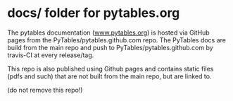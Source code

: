 # docs/ folder for pytables.org

The pytables documentation (www.pytables.org) is hosted via GitHub pages
from the PyTables/pytables.github.com repo.
The PyTables docs are build from the main repo and push to PyTables/pytables.github.com
by travis-CI at every release/tag.  

This repo is also published using Github pages and contains static files (pdfs and such)
that are not built from the main repo, but are linked to.

(do not remove this repo!) 
